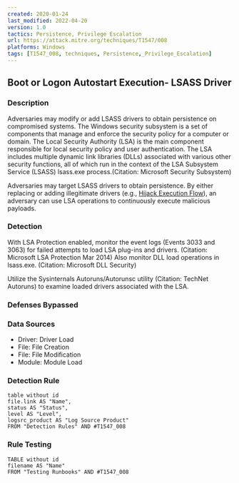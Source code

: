 ```yaml
---
created: 2020-01-24
last_modified: 2022-04-20
version: 1.0
tactics: Persistence, Privilege Escalation
url: https://attack.mitre.org/techniques/T1547/008
platforms: Windows
tags: [T1547_008, techniques, Persistence,_Privilege_Escalation]
---
```


## Boot or Logon Autostart Execution- LSASS Driver

### Description

Adversaries may modify or add LSASS drivers to obtain persistence on compromised systems. The Windows security subsystem is a set of components that manage and enforce the security policy for a computer or domain. The Local Security Authority (LSA) is the main component responsible for local security policy and user authentication. The LSA includes multiple dynamic link libraries (DLLs) associated with various other security functions, all of which run in the context of the LSA Subsystem Service (LSASS) lsass.exe process.(Citation: Microsoft Security Subsystem)

Adversaries may target LSASS drivers to obtain persistence. By either replacing or adding illegitimate drivers (e.g., [Hijack Execution Flow](https://attack.mitre.org/techniques/T1574)), an adversary can use LSA operations to continuously execute malicious payloads.

### Detection

With LSA Protection enabled, monitor the event logs (Events 3033 and 3063) for failed attempts to load LSA plug-ins and drivers. (Citation: Microsoft LSA Protection Mar 2014) Also monitor DLL load operations in lsass.exe. (Citation: Microsoft DLL Security)

Utilize the Sysinternals Autoruns/Autorunsc utility (Citation: TechNet Autoruns) to examine loaded drivers associated with the LSA. 

### Defenses Bypassed



### Data Sources

  - Driver: Driver Load
  -  File: File Creation
  -  File: File Modification
  -  Module: Module Load
### Detection Rule

```dataview
table without id
file.link AS "Name",
status AS "Status",
level AS "Level",
logsrc_product AS "Log Source Product"
FROM "Detection Rules" AND #T1547_008
```

### Rule Testing

```dataview
TABLE without id
filename AS "Name"
FROM "Testing Runbooks" AND #T1547_008
```

